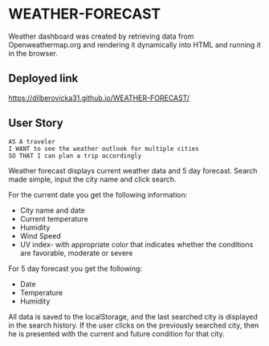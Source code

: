 # WEATHER-FORECAST

Weather dashboard was created by retrieving data from Openweathermap.org and rendering it dynamically into HTML and running it in the browser. 

## Deployed link
 https://dilberovicka31.github.io/WEATHER-FORECAST/

## User Story

```
AS A traveler
I WANT to see the weather outlook for multiple cities
SO THAT I can plan a trip accordingly
```

Weather forecast displays current weather data and 5 day forecast. Search made simple, input the city name and click search.

 For the current date you get the following information:

* City name and date
* Current temperature
* Humidity
* Wind Speed
* UV index- with appropriate color that indicates whether the conditions are favorable, moderate or severe

For 5 day forecast you get the following:
* Date
* Temperature
* Humidity

All data is saved to the localStorage, and the last searched city is displayed in the search history. If the user clicks on the previously searched city, then he is presented with the current and future condition for that city. 
